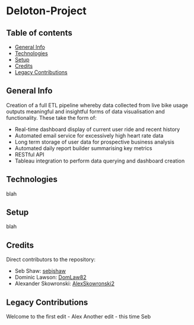 # Deloton-Project

## Table of contents

- [General Info](#general-info)
- [Technologies](#technologies)
- [Setup](#setup)
- [Credits](#credits)
- [Legacy Contributions](#legacy-contributions)

## General Info

Creation of a full ETL pipeline whereby data collected from live bike usage outputs meaningful and insightful forms of data visualisation and functionality.
These take the form of:

- Real-time dashboard display of current user ride and recent history
- Automated email service for excessively high heart rate data
- Long term storage of user data for prospective business analysis
- Automated daily report builder summarising key metrics
- RESTful API
- Tableau integration to perform data querying and dashboard creation

## Technologies

blah

## Setup

blah

## Credits

Direct contributors to the repository:

- Seb Shaw: [sebjshaw](https://github.com/sebjshaw)
- Dominic Lawson: [DomLaw82](https://github.com/DomLaw82)
- Alexander Skowronski: [AlexSkowronski2](https://github.com/AlexSkowronski2)

## Legacy Contributions

Welcome to the first edit - Alex
Another edit - this time Seb
